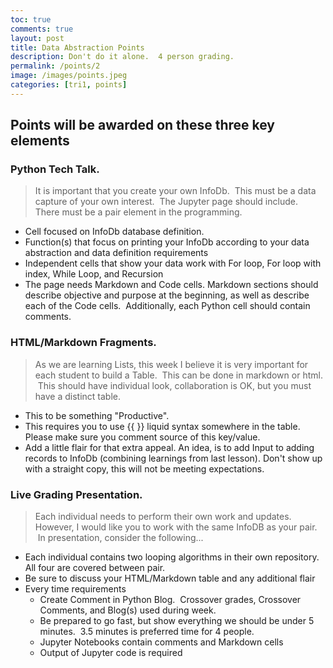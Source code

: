 ```yaml
---
toc: true
comments: true
layout: post
title: Data Abstraction Points
description: Don't do it alone.  4 person grading.
permalink: /points/2
image: /images/points.jpeg
categories: [tri1, points]
---
```


## Points will be awarded on these three key elements

### Python Tech Talk.  
> It is important that you create your own InfoDb.  This must be a data capture of your own interest.  The Jupyter page should include.  There must be a pair element in the programming.
- Cell focused on InfoDb database definition.  
- Function(s) that focus on printing your InfoDb according to your data abstraction and data definition requirements
- Independent cells that show your data work with For loop, For loop with index, While Loop, and Recursion
- The page needs Markdown and Code cells. Markdown sections should describe objective and purpose at the beginning, as well as describe each of the Code cells.  Additionally, each Python cell should contain comments.

### HTML/Markdown Fragments.  
> As we are learning Lists, this week I believe it is very important for each student to build a Table.  This can be done in markdown or html.   This should have individual look, collaboration is OK, but you must have a distinct table.
- This to be something "Productive".
- This requires you to use {{ }} liquid syntax somewhere in the table.  Please make sure you comment source of this key/value.
- Add a little flair for that extra appeal.  An idea, is to add Input to adding records to InfoDb (combining learnings from last lesson).  Don't show up with a straight copy, this will not be meeting expectations.

### Live Grading Presentation.  
> Each individual needs to perform their own work and updates.  However, I would like you to work with the same InfoDB as your pair.   In presentation, consider the following...
- Each individual contains two looping algorithms in their own repository.  All four are covered between pair.
- Be sure to discuss your HTML/Markdown table and any additional flair
- Every time requirements
    - Create Comment in Python Blog.  Crossover grades, Crossover Comments, and Blog(s) used during week.
    - Be prepared to go fast, but show everything we should be under 5 minutes.  3.5 minutes is preferred time for 4 people.
    - Jupyter Notebooks contain comments and Markdown cells
    - Output of Jupyter code is required